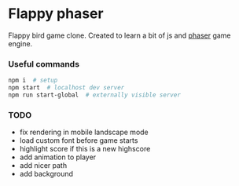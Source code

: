 # Flappy phaser

Flappy bird game clone. Created to learn a bit of js and [phaser](https://phaser.io/) game engine.

### Useful commands
```bash
npm i  # setup
npm start  # localhost dev server
npm run start-global  # externally visible server
```

### TODO
- fix rendering in mobile landscape mode
- load custom font before game starts
- highlight score if this is a new highscore
- add animation to player
- add nicer path
- add background

